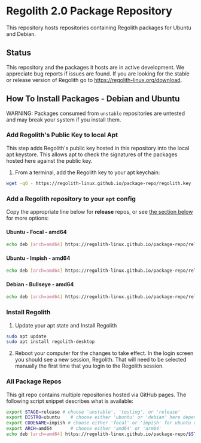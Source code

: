 # Regolith 2.0 Package Repository

This repository hosts repositories containing Regolith packages for Ubuntu and Debian.  

## Status

This repository and the packages it hosts are in active development.  We appreciate bug reports if issues are found.  If you are looking for the stable or release version of Regolith go to https://regolith-linux.org/download.

## How To Install Packages - Debian and Ubuntu

WARNING: Packages consumed from `unstable` repositories are untested and may break your system if you install them.
### Add Regolith's Public Key to local Apt

This step adds Regolith's public key hosted in this repository into the local apt keystore.  This allows apt to check the signatures of the packages hosted here against the public key.

1. From a terminal, add the Regolith key to your apt keychain:

```bash
wget -qO - https://regolith-linux.github.io/package-repo/regolith.key | sudo apt-key add -
```

### Add a Regolith repository to your `apt` config

Copy the appropriate line below for **release** repos, or see [the section below](#all-package-repos) for more options:

#### Ubuntu - Focal - amd64

```bash
echo deb [arch=amd64] https://regolith-linux.github.io/package-repo/release/ubuntu/focal/amd64 focal main | sudo tee /etc/apt/sources.list.d/regolith.list
```

#### Ubuntu - Impish - amd64

```bash
echo deb [arch=amd64] https://regolith-linux.github.io/package-repo/release/ubuntu/impish/amd64 impish main | sudo tee /etc/apt/sources.list.d/regolith.list
```

#### Debian - Bullseye - amd64

```bash
echo deb [arch=amd64] https://regolith-linux.github.io/package-repo/release/debian/bullseye/amd64 bullseye main | sudo tee /etc/apt/sources.list.d/regolith.list
```

### Install Regolith

1. Update your apt state and Install Regolith

```bash
sudo apt update
sudo apt install regolith-desktop
```

2. Reboot your computer for the changes to take effect.  In the login screen you should see a new session, Regolith.  That will need to be selected manually the first time that you login to the Regolith session.


### All Package Repos

This git repo contains multiple repositories hosted via GitHub pages.  The following script snippet describes what is available:

```bash
export STAGE=release # choose 'unstable', 'testing', or 'release'
export DISTRO=ubuntu    # choose either 'ubuntu' or 'debian' here depending on system installing into
export CODENAME=impish # choose either 'focal' or 'impish' for ubuntu or 'bullseye' for debian
export ARCH=amd64       # choose either 'amd64' or 'arm64'
echo deb [arch=amd64] https://regolith-linux.github.io/package-repo/$STAGE/$DISTRO/$CODENAME/$ARCH $CODENAME main | sudo tee /etc/apt/sources.list.d/regolith.list
```
